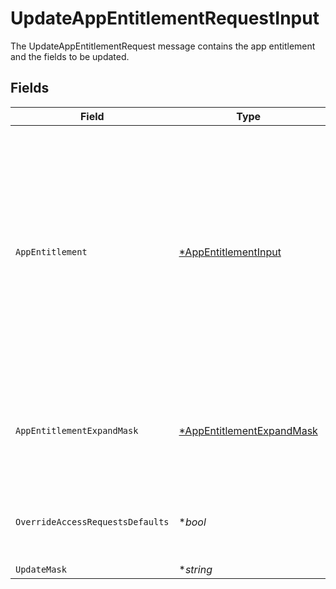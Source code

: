 # UpdateAppEntitlementRequestInput

The UpdateAppEntitlementRequest message contains the app entitlement and the fields to be updated.


## Fields

| Field                                                                                                                                                                                                                                                                                                 | Type                                                                                                                                                                                                                                                                                                  | Required                                                                                                                                                                                                                                                                                              | Description                                                                                                                                                                                                                                                                                           |
| ----------------------------------------------------------------------------------------------------------------------------------------------------------------------------------------------------------------------------------------------------------------------------------------------------- | ----------------------------------------------------------------------------------------------------------------------------------------------------------------------------------------------------------------------------------------------------------------------------------------------------- | ----------------------------------------------------------------------------------------------------------------------------------------------------------------------------------------------------------------------------------------------------------------------------------------------------- | ----------------------------------------------------------------------------------------------------------------------------------------------------------------------------------------------------------------------------------------------------------------------------------------------------- |
| `AppEntitlement`                                                                                                                                                                                                                                                                                      | [*AppEntitlementInput](../../models/shared/appentitlementinput.md)                                                                                                                                                                                                                                    | :heavy_minus_sign:                                                                                                                                                                                                                                                                                    | The app entitlement represents one permission in a downstream App (SAAS) that can be granted. For example, GitHub Read vs GitHub Write.<br/><br/>This message contains a oneof named max_grant_duration. Only a single field of the following list may be set at a time:<br/>  - durationUnset<br/>  - durationGrant<br/> |
| `AppEntitlementExpandMask`                                                                                                                                                                                                                                                                            | [*AppEntitlementExpandMask](../../models/shared/appentitlementexpandmask.md)                                                                                                                                                                                                                          | :heavy_minus_sign:                                                                                                                                                                                                                                                                                    | The app entitlement expand mask allows the user to get additional information when getting responses containing app entitlement views.                                                                                                                                                                |
| `OverrideAccessRequestsDefaults`                                                                                                                                                                                                                                                                      | **bool*                                                                                                                                                                                                                                                                                               | :heavy_minus_sign:                                                                                                                                                                                                                                                                                    | Flag to indicate that access request defaults, if any are applied to these entitlements, should be overridden.                                                                                                                                                                                        |
| `UpdateMask`                                                                                                                                                                                                                                                                                          | **string*                                                                                                                                                                                                                                                                                             | :heavy_minus_sign:                                                                                                                                                                                                                                                                                    | N/A                                                                                                                                                                                                                                                                                                   |